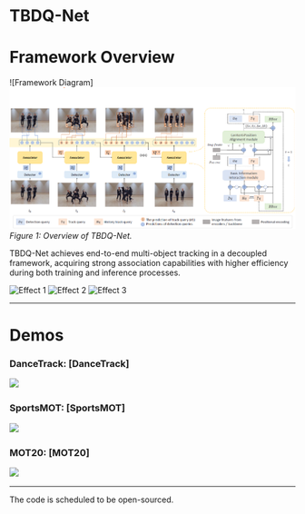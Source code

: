 # TBDQ-Net



# Framework Overview

![Framework Diagram]<img src="./assets/framework.png" width="600"/>
*Figure 1: Overview of TBDQ-Net.*

TBDQ-Net achieves end-to-end multi-object tracking in a decoupled framework, acquiring strong association capabilities with higher efficiency during both training and inference processes.


![Effect 1](./assets/dance.gif)
![Effect 2](./assets/sports-compressed.gif)
![Effect 3](./assets/mot20_compressed.gif)

---

# Demos

### DanceTrack: [DanceTrack]
<img src="./assets/dance.gif" width="600"/>

### SportsMOT: [SportsMOT]
<img src="./assets/sports-compressed.gif" width="600"/>

### MOT20: [MOT20]
<img src="./assets/mot20_compressed.gif" width="600"/>


---


The code is scheduled to be open-sourced.

